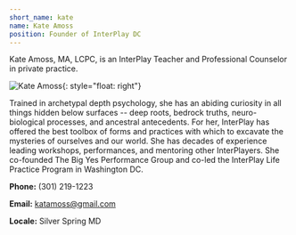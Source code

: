 ```yaml
---
short_name: kate
name: Kate Amoss
position: Founder of InterPlay DC
---
```


Kate Amoss, MA, LCPC, is an InterPlay Teacher and Professional Counselor
in private practice.

![Kate Amoss](/assets/images/Kate-Amoss.jpg "Kate Amoss"){: style="float: right"}

Trained in archetypal depth psychology, she has an abiding curiosity in all
things hidden below surfaces -- deep roots, bedrock truths, neuro-biological
processes, and ancestral antecedents. For her, InterPlay has offered the best
toolbox of forms and practices with which to excavate the mysteries of ourselves
and our world.
She has decades of experience leading workshops, performances, and mentoring
other InterPlayers. She co-founded The Big Yes Performance Group and co-led the
InterPlay Life Practice Program in Washington DC.

**Phone:** (301) 219-1223

**Email:** <katamoss@gmail.com>

**Locale:** Silver Spring MD

